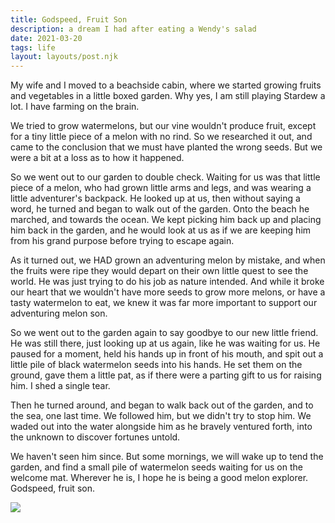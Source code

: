 ```yaml
---
title: Godspeed, Fruit Son
description: a dream I had after eating a Wendy's salad
date: 2021-03-20
tags: life
layout: layouts/post.njk
---
```

My wife and I moved to a beachside cabin, where we started growing fruits and vegetables in a little boxed garden. Why yes, I am still playing Stardew a lot. I have farming on the brain.

We tried to grow watermelons, but our vine wouldn't produce fruit, except for a tiny little piece of a melon with no rind. So we researched it out, and came to the conclusion that we must have planted the wrong seeds. But we were a bit at a loss as to how it happened.

So we went out to our garden to double check. Waiting for us was that little piece of a melon, who had grown little arms and legs, and was wearing a little adventurer's backpack. He looked up at us, then without saying a word, he turned and began to walk out of the garden. Onto the beach he marched, and towards the ocean. We kept picking him back up and placing him back in the garden, and he would look at us as if we are keeping him from his grand purpose before trying to escape again.

As it turned out, we HAD grown an adventuring melon by mistake, and when the fruits were ripe they would depart on their own little quest to see the world. He was just trying to do his job as nature intended. And while it broke our heart that we wouldn't have more seeds to grow more melons, or have a tasty watermelon to eat, we knew it was far more important to support our adventuring melon son.

So we went out to the garden again to say goodbye to our new little friend. He was still there, just looking up at us again, like he was waiting for us. He paused for a moment, held his hands up in front of his mouth, and spit out a little pile of black watermelon seeds into his hands. He set them on the ground, gave them a little pat, as if there were a parting gift to us for raising him. I shed a single tear.

Then he turned around, and began to walk back out of the garden, and to the sea, one last time. We followed him, but we didn't try to stop him. We waded out into the water alongside him as he bravely ventured forth, into the unknown to discover fortunes untold. 

We haven't seen him since. But some mornings, we will wake up to tend the garden, and find a small pile of watermelon seeds waiting for us on the welcome mat. Wherever he is, I hope he is being a good melon explorer. Godspeed, fruit son.

<img src="/img/melon.jpg"></img>